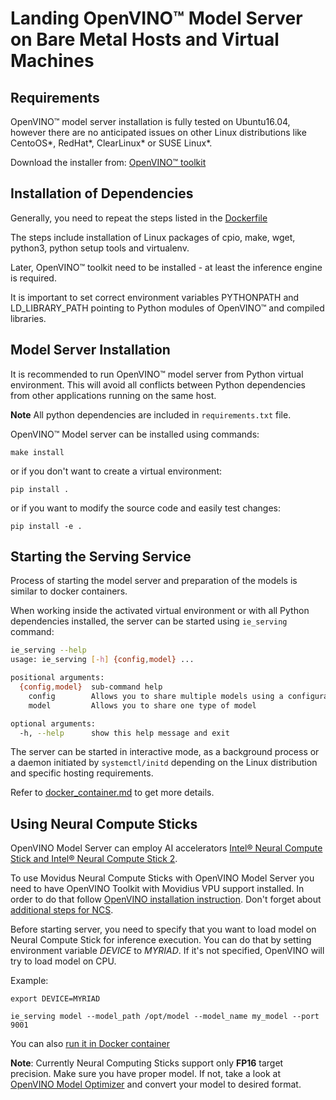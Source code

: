 # Landing OpenVINO&trade; Model Server on Bare Metal Hosts and Virtual Machines

## Requirements

OpenVINO&trade; model server installation is fully tested on Ubuntu16.04, however there are no anticipated issues on other 
Linux distributions like CentoOS*, RedHat*, ClearLinux* or SUSE Linux*.

Download the installer from: [OpenVINO&trade; toolkit](https://software.intel.com/en-us/openvino-toolkit/choose-download)


## Installation of Dependencies

Generally, you need to repeat the steps listed in the [Dockerfile](../Dockerfile)

The steps include installation of Linux packages of cpio, make, wget, python3, python setup tools and virtualenv.

Later, OpenVINO&trade; toolkit need to be installed - at least the inference engine is required.

It is important to set correct environment variables PYTHONPATH and LD_LIBRARY_PATH pointing to Python modules of OpenVINO&trade; and compiled libraries.


## Model Server Installation
It is recommended to run OpenVINO&trade; model server from Python virtual environment. This will avoid all conflicts 
between Python dependencies from other applications running on the same host.

**Note** All python dependencies are included in `requirements.txt` file.
 
OpenVINO&trade; Model server can be installed using commands:

```
make install
```
or if you don't want to create a virtual environment:
```
pip install .

```
or if you want to modify the source code and easily test changes:
```
pip install -e . 
```

## Starting the Serving Service

Process of starting the model server and preparation of the models is similar to docker containers.

When working inside the activated virtual environment or with all Python dependencies installed, the server can be
started using `ie_serving` command:
```bash
ie_serving --help
usage: ie_serving [-h] {config,model} ...

positional arguments:
  {config,model}  sub-command help
    config        Allows you to share multiple models using a configuration file
    model         Allows you to share one type of model

optional arguments:
  -h, --help      show this help message and exit
```

The server can be started in interactive mode, as a background process or a daemon initiated by `systemctl/initd` depending
on the Linux distribution and specific hosting requirements.

Refer to [docker_container.md](docker_container.md) to get more details.

## Using Neural Compute Sticks

OpenVINO Model Server can employ AI accelerators [Intel® Neural Compute Stick and Intel® Neural  Compute Stick 2](https://software.intel.com/en-us/neural-compute-stick).

To use Movidus Neural Compute Sticks with OpenVINO Model Server you need to have OpenVINO Toolkit 
with Movidius VPU support installed.
In order to do that follow [OpenVINO installation instruction](https://software.intel.com/en-us/articles/OpenVINO-Install-Linux).
Don't forget about [additional steps for NCS](https://software.intel.com/en-us/articles/OpenVINO-Install-Linux#inpage-nav-4-2).

Before starting server, you need to specify that you want to load model on Neural Compute 
Stick for inference execution. You can do that by setting environment variable <i>DEVICE</i> to <i>MYRIAD</i>. If it's not 
specified, OpenVINO will try to load model on CPU.

Example:
```
export DEVICE=MYRIAD

ie_serving model --model_path /opt/model --model_name my_model --port 9001
```

You can also [run it in Docker container](docker_container.md#starting-docker-container-with-ncs)

**Note**: Currently Neural Computing Sticks support only **FP16** target precision. Make sure you 
have proper model. If not, take a look at [OpenVINO Model Optimizer](https://software.intel.com/en-us/articles/OpenVINO-ModelOptimizer) 
and convert your model to desired format.
